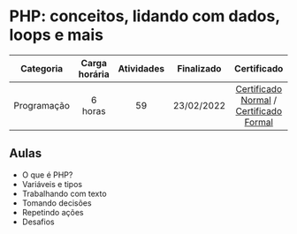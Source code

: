 # PHP: conceitos, lidando com dados, loops e mais

Categoria | Carga horária | Atividades | Finalizado | Certificado |
:-:|:-:|:-:|:-:|:-:|
Programação | 6 horas | 59 | 23/02/2022 | [Certificado Normal](https://cursos.alura.com.br/certificate/06cc9133-0c17-4171-9ff3-c6edc8ab6b31) / [Certificado Formal](https://cursos.alura.com.br/user/rodineicosta/course/php-primeiros-passos/formalCertificate)

## Aulas

- O que é PHP?
- Variáveis e tipos
- Trabalhando com texto
- Tomando decisões
- Repetindo ações
- Desafios